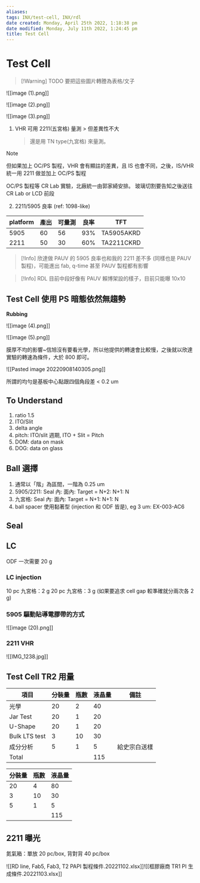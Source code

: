 ```yaml
---
aliases: 
tags: INX/test-cell, INX/rdl
date created: Monday, April 25th 2022, 1:18:38 pm
date modified: Monday, July 11th 2022, 1:24:45 pm
title: Test Cell
---
```


# Test Cell

> [!Warning] TODO
> 要把這些圖片轉謄為表格/文子

![[image (1).png]]

![[image (2).png]]

![[image (3).png]]

1. VHR 可用 2211(五宮格) 量測 > 但差異性不大
	> 還是用 TN type(九宮格) 來量測。

> [!Note]
> 但如果加上 OC/PS 製程，VHR 會有顯註的差異，且 IS 也會不同，之後，IS/VHR 統一用 2211 做並加上 OC/PS 製程

OC/PS 製程等 CR Lab 實驗，北廠統一由郭家綺安排。
玻璃切割要告知之後送往 CR Lab or LCD 前段

2. 2211/5905 良率 (ref: 1098-like)

| platform | 產出 | 可量測 | 良率 | TFT |
| -------- | ---- | ------ | ---- | ---------- |
| 5905 | 60 | 56 | 93% | TA5905AKRD |
| 2211 | 50 | 30 | 60% | TA2211CKRD |

> [!Info]
> 欣達做 PAUV 的 5905 良率也和我的 2211 差不多 (同樣也是 PAUV 製程)，可能進出 fab, q-time 甚至 PAUV 製程都有影響

> [!Info]
> RDL 目前中段好像有 PAUV
> 賴博架設的樣子，目前只能曝 10x10

## Test Cell 使用 PS 暗態依然無趨勢

**Rubbing**

![[image (4).png]]

![[image (5).png]]

膜厚不均的影響~信旭沒有要看光學，所以他提供的轉速會比較慢，之後就以欣達實驗的轉速為條件，大於 800 即可。

![[Pasted image 20220908140305.png]]

所謂的均勻是基板中心點跟四個角段差 < 0.2 um

## To Understand

1. ratio 1.5
2. ITO/Slit
3. delta angle
4. pitch: ITO/slit 週期, ITO + Slit = Pitch
5. DOM: data on mask
6. DOG: data on glass

## Ball 選擇

1. 通常以「階」為區間，一階為 0.25 um
2. 5905/2211: Seal 內: 面內: Target = N+2: N+1: N
3. 九宮格: Seal 內: 面內: Target = N+1: N+1: N
4. ball spacer 使用黏著型 (injection 和 ODF 皆是), eg 3 um: EX-003-AC6

## Seal

## LC

ODF 一次需要 20 g

### LC injection 

10 pc 九宮格：2 g
20 pc 九宮格：3 g (如果要追求 cell gap 較準確就分兩次各 2 g)

### 5905 驅動貼導電膠帶的方式

![[image (20).png]]

### 2211 VHR

![[IMG_1238.jpg]]

## Test Cell TR2 用量

| 項目            | 分裝量 | 瓶數 | 液晶量 | 備註     |
|---------------|-----|----|-----|--------|
| 光學            | 20  | 2  | 40  |        |
| Jar Test      | 20  | 1  | 20  |        |
| U-Shape       | 20  | 1  | 20  |        |
| Bulk LTS test | 3   | 10 | 30  |        |
| 成分分析          | 5   | 1  | 5   | 給史宗白送樣 |
| Total         |     |    | 115 |

| 分裝量 | 瓶數 | 液晶量 |
| ------ | ---- | ------ |
| 20     | 4    | 80     |
| 3      | 10   | 30     |
| 5      | 1    | 5      |
|        |      | 115    |

## 2211 曝光

氮氣箱：單放 20 pc/box, 背對背 40 pc/box

![[RD line, Fab5, Fab3, T2 PAPI 製程條件.20221102.xlsx]]![[框膠廠商 TR1 PI 生成條件.20221103.xlsx]]

